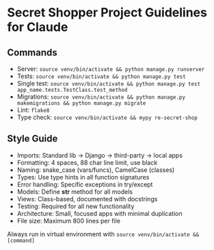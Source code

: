 # Secret Shopper Project Guidelines for Claude

## Commands
- Server: `source venv/bin/activate && python manage.py runserver`
- Tests: `source venv/bin/activate && python manage.py test`
- Single test: `source venv/bin/activate && python manage.py test app_name.tests.TestClass.test_method`
- Migrations: `source venv/bin/activate && python manage.py makemigrations && python manage.py migrate`
- Lint: `flake8`
- Type check: `source venv/bin/activate && mypy re-secret-shop`

## Style Guide
- Imports: Standard lib → Django → third-party → local apps
- Formatting: 4 spaces, 88 char line limit, use black
- Naming: snake_case (vars/funcs), CamelCase (classes)
- Types: Use type hints in all function signatures
- Error handling: Specific exceptions in try/except
- Models: Define __str__ method for all models
- Views: Class-based, documented with docstrings
- Testing: Required for all new functionality
- Architecture: Small, focused apps with minimal duplication
- File size: Maximum 800 lines per file

Always run in virtual environment with `source venv/bin/activate && [command]`